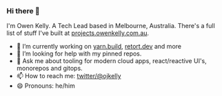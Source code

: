 ### Hi there 👋

I'm Owen Kelly. A Tech Lead based in Melbourne, Australia. There's a full list of stuff I've built at [projects.owenkelly.com.au](https://projects.owenkelly.com.au).

- 🔭 I’m currently working on [yarn.build](https://github.com/ojkelly/yarn.build), [retort.dev](https://github.com/retort-dev/retort) and more
- 🤔 I’m looking for help with my pinned repos.
- 💬 Ask me about tooling for modern cloud apps, react/reactive UI's, monorepos and gitops.
- 📫 How to reach me: [twitter/@ojkelly](https://www.twitter.com/ojkelly)
- 😄 Pronouns: he/him
